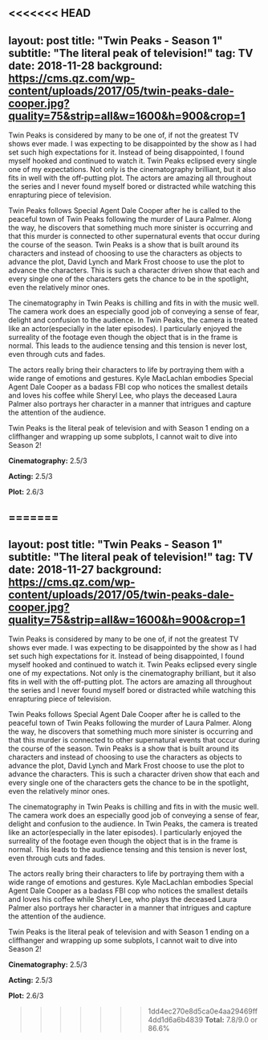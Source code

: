 <<<<<<< HEAD
---
layout: post
title: "Twin Peaks - Season 1"
subtitle: "The literal peak of television!"
tag: TV
date: 2018-11-28
background: https://cms.qz.com/wp-content/uploads/2017/05/twin-peaks-dale-cooper.jpg?quality=75&strip=all&w=1600&h=900&crop=1
---
Twin Peaks is considered by many to be one of, if not the greatest TV shows ever made. I was expecting to be disappointed by the show as I had set such high expectations for it. Instead of being disappointed, I found myself hooked and continued to watch it. Twin Peaks eclipsed every single one of my expectations. Not only is the cinematography brilliant, but it also fits in well with the off-putting plot. The actors are amazing all throughout the series and I never found myself bored or distracted while watching this enrapturing piece of television. 

Twin Peaks follows Special Agent Dale Cooper after he is called to the peaceful town of Twin Peaks following the murder of Laura Palmer. Along the way, he discovers that something much more sinister is occurring and that this murder is connected to other supernatural events that occur during the course of the season. Twin Peaks is a show that is built around its characters and instead of choosing to use the characters as objects to advance the plot, David Lynch and Mark Frost choose to use the plot to advance the characters. This is such a character driven show that each and every single one of the characters gets the chance to be in the spotlight, even the relatively minor ones.

The cinematography in Twin Peaks is chilling and fits in with the music well. The camera work does an especially good job of conveying a sense of fear, delight and confusion to the audience. In Twin Peaks, the camera is treated like an actor(especially in the later episodes). I particularly enjoyed the surreality of the footage even though the object that is in the frame is normal. This leads to the audience tensing and this tension is never lost, even through cuts and fades.

The actors really bring their characters to life by portraying them with a wide range of emotions and gestures. Kyle MacLachlan embodies Special Agent Dale Cooper as a badass FBI cop who notices the smallest details and loves his coffee while Sheryl Lee, who plays the deceased Laura Palmer also portrays her character in a manner that intrigues and capture the attention of the audience.

Twin Peaks is the literal peak of television and with Season 1 ending on a cliffhanger and wrapping up some subplots, I cannot wait to dive into Season 2!

**Cinematography:** 2.5/3

**Acting:** 2.5/3

**Plot:** 2.6/3

=======
---
layout: post
title: "Twin Peaks - Season 1"
subtitle: "The literal peak of television!"
tag: TV
date: 2018-11-27
background: https://cms.qz.com/wp-content/uploads/2017/05/twin-peaks-dale-cooper.jpg?quality=75&strip=all&w=1600&h=900&crop=1
---
Twin Peaks is considered by many to be one of, if not the greatest TV shows ever made. I was expecting to be disappointed by the show as I had set such high expectations for it. Instead of being disappointed, I found myself hooked and continued to watch it. Twin Peaks eclipsed every single one of my expectations. Not only is the cinematography brilliant, but it also fits in well with the off-putting plot. The actors are amazing all throughout the series and I never found myself bored or distracted while watching this enrapturing piece of television. 

Twin Peaks follows Special Agent Dale Cooper after he is called to the peaceful town of Twin Peaks following the murder of Laura Palmer. Along the way, he discovers that something much more sinister is occurring and that this murder is connected to other supernatural events that occur during the course of the season. Twin Peaks is a show that is built around its characters and instead of choosing to use the characters as objects to advance the plot, David Lynch and Mark Frost choose to use the plot to advance the characters. This is such a character driven show that each and every single one of the characters gets the chance to be in the spotlight, even the relatively minor ones.

The cinematography in Twin Peaks is chilling and fits in with the music well. The camera work does an especially good job of conveying a sense of fear, delight and confusion to the audience. In Twin Peaks, the camera is treated like an actor(especially in the later episodes). I particularly enjoyed the surreality of the footage even though the object that is in the frame is normal. This leads to the audience tensing and this tension is never lost, even through cuts and fades.

The actors really bring their characters to life by portraying them with a wide range of emotions and gestures. Kyle MacLachlan embodies Special Agent Dale Cooper as a badass FBI cop who notices the smallest details and loves his coffee while Sheryl Lee, who plays the deceased Laura Palmer also portrays her character in a manner that intrigues and capture the attention of the audience.

Twin Peaks is the literal peak of television and with Season 1 ending on a cliffhanger and wrapping up some subplots, I cannot wait to dive into Season 2!

**Cinematography:** 2.5/3

**Acting:** 2.5/3

**Plot:** 2.6/3

>>>>>>> 1dd4ec270e8d5ca0e4aa29469ff4dd1d6a6b4839
**Total:** 7.8/9.0 or 86.6%
